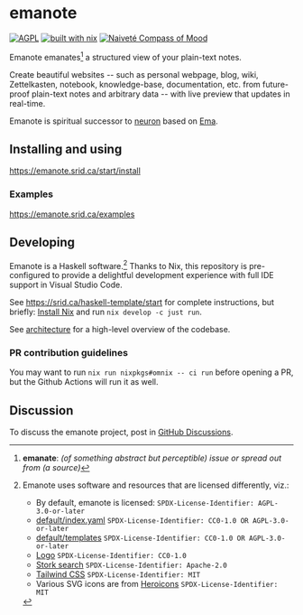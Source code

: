 # emanote

[![AGPL](https://img.shields.io/badge/License-AGPL%20v3-blue.svg)](https://en.wikipedia.org/wiki/Affero_General_Public_License)
[![built with nix](https://img.shields.io/badge/Built_With-Nix-5277C3.svg?logo=nixos&labelColor=73C3D5)](https://builtwithnix.org)
[![Naiveté Compass of Mood](https://img.shields.io/badge/naïve-FF10F0)](https://compass.naivete.me/ "This project follows the 'Naiveté Compass of Mood'")

Emanote emanates[^def] a structured view of your plain-text notes.

[^def]: **emanate**: *(of something abstract but perceptible) issue or spread out from (a source)*

Create beautiful websites -- such as personal webpage, blog, wiki, Zettelkasten, notebook, knowledge-base, documentation, etc. from future-proof plain-text notes and arbitrary data -- with live preview that updates in real-time.

Emanote is spiritual successor to [neuron](https://neuron.zettel.page) based on [Ema](https://ema.srid.ca).

## Installing and using

https://emanote.srid.ca/start/install

### Examples

https://emanote.srid.ca/examples

## Developing

Emanote is a Haskell software.[^licenses] Thanks to Nix, this repository is pre-configured to provide a delightful development experience with full IDE support in Visual Studio Code.

See https://srid.ca/haskell-template/start for complete instructions, but briefly: [Install Nix](https://nixos.asia/en/install) and run `nix develop -c just run`.

See [architecture](https://emanote.srid.ca/architecture) for a high-level overview of the codebase.

### PR contribution guidelines

You may want to run `nix run nixpkgs#omnix -- ci run` before opening a PR, but the Github Actions will run it as well.

## Discussion

To discuss the emanote project, post in [GitHub Discussions][ghdiscuss].

[ghdiscuss]: https://github.com/srid/emanote/discussions

[^licenses]: Emanote uses software and resources that are licensed differently, viz.:
    - By default, emanote is licensed: `SPDX-License-Identifier: AGPL-3.0-or-later`
    - [default/index.yaml](default/index.yaml) `SPDX-License-Identifier: CC0-1.0 OR AGPL-3.0-or-later`
    - [default/templates](default/templates) `SPDX-License-Identifier: CC0-1.0 OR AGPL-3.0-or-later`
    - [Logo](https://www.svgrepo.com/svg/267765/paper-plane) `SPDX-License-Identifier: CC0-1.0`
    - [Stork search](https://github.com/jameslittle230/stork/blob/master/license.txt) `SPDX-License-Identifier: Apache-2.0`
    - [Tailwind CSS](https://github.com/tailwindlabs/tailwindcss/blob/master/LICENSE) `SPDX-License-Identifier: MIT`
    - Various SVG icons are from [Heroicons](https://github.com/tailwindlabs/heroicons/blob/master/LICENSE) `SPDX-License-Identifier: MIT`
